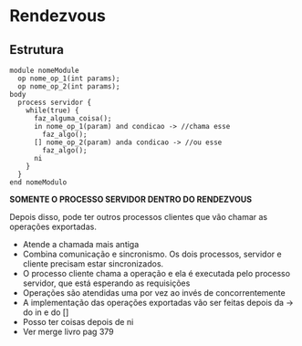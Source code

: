 # Rendezvous
## Estrutura
```
module nomeModule
  op nome_op_1(int params);
  op nome_op_2(int params);
body
  process servidor {
    while(true) {
      faz_alguma_coisa();
      in nome_op_1(param) and condicao -> //chama esse
        faz_algo();
      [] nome_op_2(param) anda condicao -> //ou esse
        faz_algo();
      ni
    }
  }
end nomeModulo
```
**SOMENTE O PROCESSO SERVIDOR DENTRO DO RENDEZVOUS**

Depois disso, pode ter outros processos clientes que vão chamar as operações exportadas.

* Atende a chamada mais antiga
* Combina comunicação e sincronismo. Os dois processos, servidor e cliente precisam estar sincronizados.
* O processo cliente chama a operação e ela é executada pelo processo servidor, que está esperando as requisições
* Operações são atendidas uma por vez ao invés de concorrentemente
* A implementação das operações exportadas vão ser feitas depois da -> do in e do []
* Posso ter coisas depois de ni
* Ver merge livro pag 379
